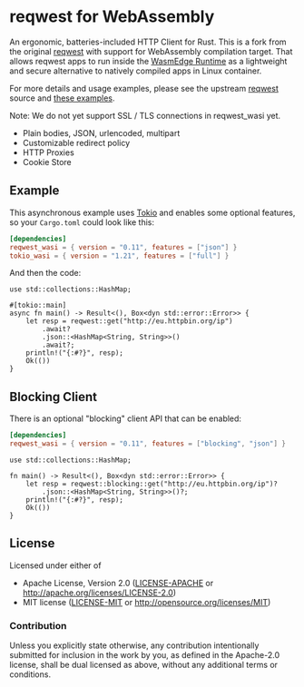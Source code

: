 # reqwest for WebAssembly

An ergonomic, batteries-included HTTP Client for Rust.
This is a fork from the original [reqwest](https://github.com/seanmonstar/reqwest) with support for WebAssembly compilation target.
That allows reqwest apps to run inside the [WasmEdge Runtime](https://github.com/WasmEdge/WasmEdge#readme) as a lightweight and secure alternative to natively compiled apps in Linux container.

For more details and usage examples, please see the upstream [reqwest](https://github.com/seanmonstar/reqwest) source and [these examples](https://github.com/WasmEdge/wasmedge_reqwest_demo).

Note: We do not yet support SSL / TLS connections in reqwest_wasi yet.

- Plain bodies, JSON, urlencoded, multipart
- Customizable redirect policy
- HTTP Proxies
- Cookie Store

## Example

This asynchronous example uses [Tokio](https://tokio.rs) and enables some
optional features, so your `Cargo.toml` could look like this:

```toml
[dependencies]
reqwest_wasi = { version = "0.11", features = ["json"] }
tokio_wasi = { version = "1.21", features = ["full"] }
```

And then the code:

```rust,no_run
use std::collections::HashMap;

#[tokio::main]
async fn main() -> Result<(), Box<dyn std::error::Error>> {
    let resp = reqwest::get("http://eu.httpbin.org/ip")
        .await?
        .json::<HashMap<String, String>>()
        .await?;
    println!("{:#?}", resp);
    Ok(())
}
```

## Blocking Client

There is an optional "blocking" client API that can be enabled:

```toml
[dependencies]
reqwest_wasi = { version = "0.11", features = ["blocking", "json"] }
```

```rust,no_run
use std::collections::HashMap;

fn main() -> Result<(), Box<dyn std::error::Error>> {
    let resp = reqwest::blocking::get("http://eu.httpbin.org/ip")?
        .json::<HashMap<String, String>>()?;
    println!("{:#?}", resp);
    Ok(())
}
```

## License

Licensed under either of

- Apache License, Version 2.0 ([LICENSE-APACHE](LICENSE-APACHE) or http://apache.org/licenses/LICENSE-2.0)
- MIT license ([LICENSE-MIT](LICENSE-MIT) or http://opensource.org/licenses/MIT)

### Contribution

Unless you explicitly state otherwise, any contribution intentionally submitted
for inclusion in the work by you, as defined in the Apache-2.0 license, shall
be dual licensed as above, without any additional terms or conditions.
